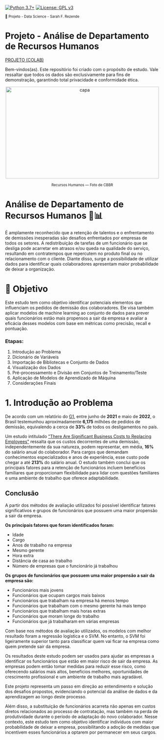 [![Python 3.7+](https://img.shields.io/badge/python-3.7+-blue.svg)](https://www.python.org/downloads/release/python-360/) [![License: GPL v3](https://img.shields.io/badge/License-GPLv3-blue.svg)](https://www.gnu.org/licenses/gpl-3.0) 

<sub> 📂 Projeto - Data Science - Sarah F. Rezende

#  **Projeto** - Análise de Departamento de Recursos Humanos

[PROJETO (COLAB)](https://github.com/SarahFeanor/Covid_19_EDA_Project/blob/main/Analise_Covid_19.ipynb)

Bem-vindos(as). Este repositório foi criado com o propósito de estudo. Vale ressaltar que todos os dados são exclusivamente para fins de demonstração, garantindo total privacidade e conformidade ética.

<p align="center">
  <a href="https://github.com/SarahFeanor?tab=repositories">
    <img src="https://cdn.discordapp.com/attachments/1063559719291199599/1202596799135612969/ict-crm.jpg?ex=65ce088c&is=65bb938c&hm=94fcf6a9f48d2d3186ee98a5a0043e36c7eabaa76ecfb9737712359484b1ed6c&" alt="capa" width="500" height="300">
  </a>
</p> <p align="center"> <sup> Recursos Humanos — Foto de CBBR</sup> </p>

# **Análise de Departamento de Recursos Humanos** 💼📊

É amplamente reconhecido que a retenção de talentos e o enfrentamento de demissões inesperadas são desafios enfrentados por empresas de todos os setores. A redistribuição de tarefas de um funcionário que se desliga pode acarretar em atrasos e/ou queda na qualidade do serviço, resultando em contratempos que repercutem no produto final ou no relacionamento com o cliente. Diante disso, surge a possibilidade de utilizar dados para identificar quais colaboradores apresentam maior probabilidade de deixar a organização.

# 📍 Objetivo

Este estudo tem como objetivo identificar potenciais elementos que influenciam os pedidos de demissão dos colaboradores. Ele visa também aplicar modelos de machine learning ao conjunto de dados para prever quais funcionários estão mais propensos a sair da empresa e avaliar a eficácia desses modelos com base em métricas como precisão, recall e pontuação.

### Etapas:

1. Introdução ao Problema
2. Dicionário de Variáveis
3. Importação de Bibliotecas e Conjunto de Dados
4. Visualização dos Dados
5. Pré-processamento e Divisão em Conjuntos de Treinamento/Teste
6. Aplicação de Modelos de Aprendizado de Máquina
7. Considerações Finais

# 1. **Introdução ao Problema**

De acordo com um relatório do [G1](https://https//g1.globo.com/trabalho-e-carreira/noticia/2022/06/30/pais-bate-recorde-de-pedidos-de-demissao-em-12-meses-mostra-levantamento.ghtml), entre junho de **2021** e maio de **2022**, o Brasil testemunhou aproximadamente **6,175** milhões de pedidos de demissão, equivalendo a cerca de **33%** de todos os desligamentos no país.

Um estudo intitulado ["There Are Significant Business Costs to Replacing Employees"](https://www.americanprogress.org/wp-content/uploads/2015/08/CostofTurnover0815.pdf) ressalta que os custos decorrentes de uma demissão, independentemente da sua natureza, podem representar, em média, **16%** do salário anual do colaborador. Para cargos que demandam conhecimentos especializados e anos de experiência, esse custo pode chegar a até **213%** do salário anual. O estudo também conclui que os principais fatores para a retenção de funcionários incluem benefícios familiares que proporcionam flexibilidade para lidar com questões familiares e uma ambiente de trabalho que oferece adaptabilidade.

## Conclusão

A partir dos métodos de avaliação utilizados foi possível identificar fatores significativos e grupos de funcionários que possuem uma maior propensão a sair da empresa.

**Os principais fatores que foram identificados foram:**

* Idade
* Cargo
* Anos de trabalho na empresa
* Mesmo gerente
* Hora extra
* Distância de casa ao trabalho
* Número de empresas que o funcionário já trabalhou

**Os grupos de funcionários que possuem uma maior propensão a sair da empresa são:**

* Funcionários mais jovens
* Funcionários que ocupam cargos mais baixos
* Funcionários que trabalham na empresa há menos tempo
* Funcionários que trabalham com o mesmo gerente há mais tempo
* Funcionários que trabalham mais horas extras
* Funcionários que moram longe do trabalho
* Funcionários que já trabalharam em várias empresas

Com base nos métodos de avaliação utilizados, os modelos com melhor resultado foram a regressão logística e o SVM. No entanto, o SVM foi ligeiramente superior tanto para classificar quem vai ficar na empresa como quem pretende sair da empresa.

Os resultados deste estudo podem ser usados para ajudar as empresas a identificar os funcionários que estão em maior risco de sair da empresa. As empresas podem então tomar medidas para reduzir esse risco, como oferecendo salários mais altos, benefícios melhores, oportunidades de crescimento profissional e um ambiente de trabalho mais agradável.

Este projeto representa um passo em direção ao entendimento e solução dos desafios propostos, evidenciando o potencial da análise de dados e da aprendizagem ao longo deste processo.


Além disso, a substituição de funcionários acarreta não apenas em custos diretos relacionados ao processo de contratação, mas também na perda de produtividade durante o período de adaptação do novo colaborador. Nesse contexto, este estudo tem como objetivo identificar indivíduos com maior probabilidade de deixar a empresa, possibilitando a adoção de medidas que incentivem esses funcionários a optarem por permanecer em seus cargos.
